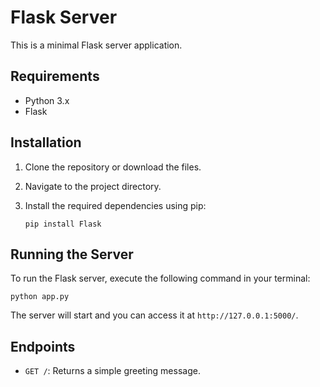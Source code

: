 # Flask Server

This is a minimal Flask server application.

## Requirements

- Python 3.x
- Flask

## Installation

1. Clone the repository or download the files.
2. Navigate to the project directory.
3. Install the required dependencies using pip:

   ```
   pip install Flask
   ```

## Running the Server

To run the Flask server, execute the following command in your terminal:

```
python app.py
```

The server will start and you can access it at `http://127.0.0.1:5000/`. 

## Endpoints

- `GET /`: Returns a simple greeting message.